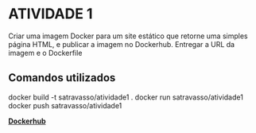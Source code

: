 # ATIVIDADE 1

Criar uma imagem Docker para um site estático que retorne uma simples página HTML, e publicar a imagem no Dockerhub. Entregar a URL da imagem e o Dockerfile

## Comandos utilizados

docker build -t satravasso/atividade1 .
docker run satravasso/atividade1
docker push satravasso/atividade1

**[Dockerhub](https://hub.docker.com/repository/docker/satravasso/atividade1)**
